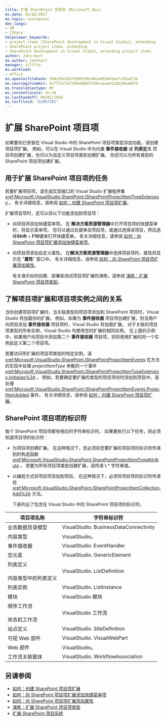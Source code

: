 ```yaml
---
title: 扩展 SharePoint 项目项 |Microsoft Docs
ms.date: 02/02/2017
ms.topic: conceptual
dev_langs:
- VB
- CSharp
helpviewer_keywords:
- project items [SharePoint development in Visual Studio], extending
- SharePoint project items, extending
- SharePoint development in Visual Studio, extending project items
author: John-Hart
ms.author: johnhart
manager: jillfra
ms.workload:
- office
ms.openlocfilehash: f60c95418379399196c461e055645ae7c85a473e
ms.sourcegitcommit: 6cfffa72af599a9d667249caaaa411bb28ea69fd
ms.translationtype: MT
ms.contentlocale: zh-CN
ms.lasthandoff: 09/02/2020
ms.locfileid: "62967391"
---
```

# <a name="extend-sharepoint-project-items"></a>扩展 SharePoint 项目项
  如果要向已安装在 Visual Studio 中的 SharePoint 项目项类型添加功能，请创建项目项扩展。 例如，可以在 Visual Studio 中为内置 **事件接收器** 或 **列表定义** 项目项创建扩展，也可以为自定义项目项类型创建扩展。 你还可以为所有类型的 SharePoint 项目项创建扩展。

## <a name="tasks-for-extending-sharepoint-project-items"></a>用于扩展 SharePoint 项目项的任务
 若要扩展项目项，请生成实现接口的 Visual Studio 扩展程序集 <xref:Microsoft.VisualStudio.SharePoint.ISharePointProjectItemTypeExtension> 。 有关详细信息，请参阅 [如何：创建 SharePoint 项目项扩展](../sharepoint/how-to-create-a-sharepoint-project-item-extension.md)。

 扩展项目项时，还可以将以下功能添加到项目项：

- 向项目项添加快捷菜单项。 在 **解决方案资源管理器**中打开项目项的快捷菜单时，将显示菜单项。 您可以通过右键单击项目项，或通过选择该项目，然后选择**Shift** + **F10**键来打开快捷菜单。 有关详细信息，请参阅 [如何：向 SharePoint 项目项扩展添加快捷菜单项](../sharepoint/how-to-add-a-shortcut-menu-item-to-a-sharepoint-project-item-extension.md)。

- 向项目项添加自定义属性。 在**解决方案资源管理器**中选择项目项时，属性将显示在 "**属性**" 窗口中。 有关详细信息，请参阅 [如何：向 SharePoint 项目项扩展添加属性](../sharepoint/how-to-add-a-property-to-a-sharepoint-project-item-extension.md)。

  有关演示如何创建、部署和测试项目项扩展的演练，请参阅 [演练：扩展 SharePoint 项目项类型](../sharepoint/walkthrough-extending-a-sharepoint-project-item-type.md)。

## <a name="understand-the-relationship-between-project-item-extensions-and-project-item-instances"></a>了解项目项扩展和项目项实例之间的关系
 当你创建项目项扩展时，当关联类型的项目项添加到 SharePoint 项目时，Visual Studio 将加载你的扩展。 例如，如果为 **事件接收器** 项目项创建扩展，则当用户向项目添加 **事件接收器** 项目项时，Visual Studio 将加载扩展。 对于关联的项目项类型的所有实例，Visual Studio 均使用您的扩展的相同实例。 在上面的示例中，如果用户向项目中添加第二个 **事件接收器** 项目项，则将使用扩展的同一个实例自定义第二个项目项。

 若要访问所扩展的项目项类型的特定实例，请 <xref:Microsoft.VisualStudio.SharePoint.ISharePointProjectItemEvents> 在方法的实现中处理 *projectItemType* 参数的一个事件 <xref:Microsoft.VisualStudio.SharePoint.ISharePointProjectItemTypeExtension.Initialize%2A> 。 例如，若要确定要扩展的类型的项目项何时添加到项目中，请处理 <xref:Microsoft.VisualStudio.SharePoint.ISharePointProjectItemEvents.ProjectItemAdded> 事件。 有关详细信息，请参阅 [如何：创建 SharePoint 项目项扩展](../sharepoint/how-to-create-a-sharepoint-project-item-extension.md)。

## <a name="identifiers-for-sharepoint-project-items"></a>SharePoint 项目项的标识符
 每个 SharePoint 项目项都有相应的字符串标识符。 如果要执行以下任务，则必须知道项目项的标识符：

- 为项目项创建扩展。 在这种情况下，您必须将您要扩展的项目项的标识符传递到的构造函数 <xref:Microsoft.VisualStudio.SharePoint.SharePointProjectItemTypeAttribute> 。 若要为所有项目项类型创建扩展，请传递 **\\** * 字符串值。

- 以编程方式将项目项添加到项目。 在这种情况下，必须将项目项的标识符传递给 <xref:Microsoft.VisualStudio.SharePoint.ISharePointProjectItemCollection.Add%2A> 方法。

  下表列出了包含在 Visual Studio 中的 SharePoint 项目项的标识符。

|项目项名称|字符串标识符|
|-----------------------|-----------------------|
|业务数据目录模型|VisualStudio. BusinessDataConnectivity|
|内容类型|VisualStudio。|
|事件接收器|VisualStudio. EventHandler|
|空元素|VisualStudio. GenericElement|
|列表定义<br /><br /> 内容类型中的列表定义|VisualStudio. ListDefinition|
|列表实例|VisualStudio. ListInstance|
|模块|VisualStudio 模块|
|顺序工作流<br /><br /> 状态机工作流|VisualStudio 工作流|
|站点定义|VisualStudio. SiteDefinition|
|可视 Web 部件|VisualStudio. VisualWebPart|
|Web 部件|VisualStudio。|
|工作流关联窗体|VisualStudio. WorkflowAssociation|

## <a name="see-also"></a>另请参阅
- [如何：创建 SharePoint 项目项扩展](../sharepoint/how-to-create-a-sharepoint-project-item-extension.md)
- [如何：向 SharePoint 项目项扩展添加快捷菜单项](../sharepoint/how-to-add-a-shortcut-menu-item-to-a-sharepoint-project-item-extension.md)
- [如何：向 SharePoint 项目项扩展添加属性](../sharepoint/how-to-add-a-property-to-a-sharepoint-project-item-extension.md)
- [演练：扩展 SharePoint 项目项类型](../sharepoint/walkthrough-extending-a-sharepoint-project-item-type.md)
- [扩展 SharePoint 项目系统](../sharepoint/extending-the-sharepoint-project-system.md)
